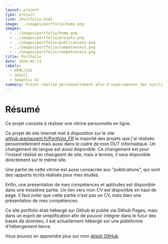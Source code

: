 ```yaml
---
layout: project
type: project
link: /Portfolio.html
image: ../images/portfolio/home.png
images:
  - ../images/portfolio/home.png
  - ../images/portfolio/projets.png
  - ../images/portfolio/publications.png
  - ../images/portfolio/competences1.png
  - ../images/portfolio/competences2.png
title: Portfolio
date: 2020-05-11
labels:
  - HTML/CSS
  - Jekyll
  - Semantic UI
summary: Projet réalisé personnellement afin d'expérimenter des outils web. Constitution d'une vitrine numérique.
---
```


# Résumé

Ce projet consiste à réaliser une vitrine personnelle en ligne.

Ce projet de site internet met à disposition sur le site [github.jeanlaurent.fr/Portfolio_FR](https://github.jeanlaurent.fr/Portfolio_FR) la majorité des projets 
que j'ai réalisés personnellement mais aussi dans le cadre de mon DUT informatique. Un changement de langue est aussi
disponible. Ce changement est pour l'instant réalisé en changeant de site, mais à termes, il sera disponible directement
sur le même site.

Une partie de cette vitrine est aussi consacrée aux "publications", qui sont des rapports écrits réalisés pour mes études.

Enfin, une présentation de mes compétences et aptitudes est disponible dans une troisième partie. Un lien vers mon CV est
disponible en haut de page. Il faut noter que cette partie n'est pas un CV, mais bien une présentation de mes compétences.

Ce site portfolio était hébergé sur Github et publié via Github Pages, mais dans un esprit de simplification afin de pouvoir
intégrer dans le futur des bases de données, il est actuellement hébergé sur une plateforme d'hébergement tierce.


Vous pouvez en apprendre plus sur mon [dépôt GitHub](http://GitHub.com/jeanlrnt/Portfolio_FR).
